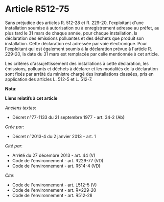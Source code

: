 # Article R512-75

Sans préjudice des articles R. 512-28 et R. 229-20, l'exploitant d'une installation soumise à autorisation ou à
enregistrement adresse au préfet, au plus tard le 31 mars de chaque année, pour chaque installation, la déclaration des
émissions polluantes et des déchets que produit son installation. Cette déclaration est adressée par voie électronique. Pour
l'exploitant qui est également soumis à la déclaration prévue à l'article R. 229-20, la date du 31 mars est remplacée par
celle mentionnée à cet article. 

Les critères d'assujettissement des installations à cette déclaration, les émissions, polluants et déchets à déclarer et les
modalités de la déclaration sont fixés par arrêté du ministre chargé des installations classées, pris en application des
articles L. 512-5 et L. 512-7.

**Nota:**



**Liens relatifs à cet article**

_Anciens textes_:

  - Décret n°77-1133 du 21 septembre 1977 - art. 34-2 (Ab)

_Créé par_:

  - Décret n°2013-4 du 2 janvier 2013 - art. 1

_Cité par_:

  - Arrêté du 27 décembre 2013 - art. 44 (V)
  - Code de l'environnement - art. R229-77 (VD)
  - Code de l'environnement - art. R514-4 (VD)

_Cite_:

  - Code de l'environnement - art. L512-5 (V)
  - Code de l'environnement - art. R*229-20
  - Code de l'environnement - art. R512-28
